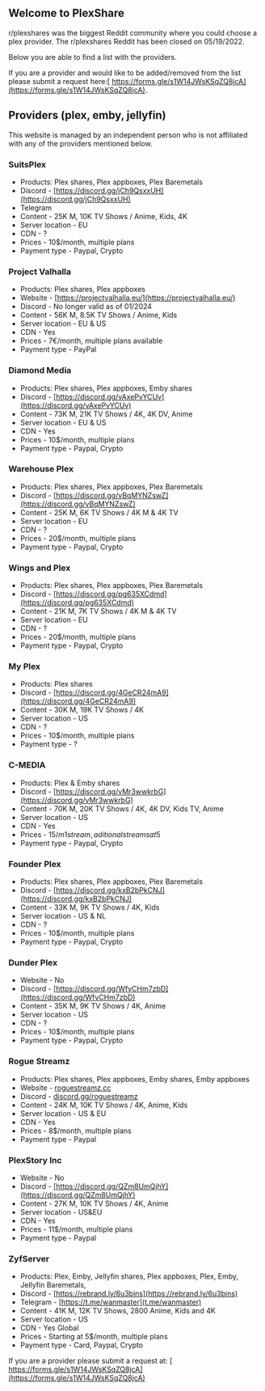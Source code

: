 ## Welcome to PlexShare

r/plexshares was the biggest Reddit community where you could choose a plex provider. The r/plexshares Reddit has been closed on 05/19/2022.

Below you are able to find a list with the providers.

If you are a provider and would like to be added/removed from the list please submit a request here:[ https://forms.gle/s1W14JWsKSqZQ8jcA](https://forms.gle/s1W14JWsKSqZQ8jcA).

## Providers (plex, emby, jellyfin)
This website is managed by an independent person who is not affiliated with any of the providers mentioned below.

### SuitsPlex
- Products: Plex shares, Plex appboxes, Plex Baremetals
- Discord - [https://discord.gg/jCh9QsxxUH](https://discord.gg/jCh9QsxxUH)
- Telegram
- Content - 25K M, 10K TV Shows / Anime, Kids, 4K
- Server location - EU
- CDN - ?
- Prices - 10$/month, multiple plans
- Payment type - Paypal, Crypto

### Project Valhalla
- Products: Plex shares, Plex appboxes
- Website - [https://projectvalhalla.eu/](https://projectvalhalla.eu/)
- Discord - No longer valid as of 01/2024
- Content - 56K M, 8.5K TV Shows / Anime, Kids
- Server location - EU & US
- CDN - Yes
- Prices - 7€/month, multiple plans available
- Payment type - PayPal 

### Diamond Media
- Products: Plex shares, Plex appboxes, Emby shares
- Discord - [https://discord.gg/vAxePvYCUv](https://discord.gg/vAxePvYCUv)
- Content - 73K M, 21K TV Shows / 4K, 4K DV, Anime
- Server location - EU & US
- CDN - Yes
- Prices - 10$/month, multiple plans
- Payment type - Paypal, Crypto

### Warehouse Plex
- Products: Plex shares, Plex appboxes, Plex Baremetals 
- Discord - [https://discord.gg/vBqMYNZswZ](https://discord.gg/vBqMYNZswZ)
- Content - 25K M, 6K TV Shows / 4K M & 4K TV
- Server location - EU
- CDN - ?
- Prices - 20$/month, multiple plans
- Payment type - Paypal, Crypto

### Wings and Plex
- Products: Plex shares, Plex appboxes, Plex Baremetals 
- Discord - [https://discord.gg/pg635XCdmd](https://discord.gg/pg635XCdmd)
- Content - 21K M, 7K TV Shows / 4K M & 4K TV
- Server location - EU
- CDN - ?
- Prices - 20$/month, multiple plans
- Payment type - Paypal, Crypto

### My Plex
- Products: Plex shares
- Discord - [https://discord.gg/4GeCR24mA9](https://discord.gg/4GeCR24mA9)
- Content - 30K M, 19K TV Shows / 4K
- Server location - US 
- CDN - ?
- Prices - 10$/month, multiple plans
- Payment type - ?

### C-MEDIA
- Products: Plex & Emby shares
- Discord - [https://discord.gg/vMr3wwkrbG](https://discord.gg/vMr3wwkrbG)
- Content - 70K M, 20K TV Shows / 4K, 4K DV, Kids TV, Anime
- Server location - US
- CDN - Yes
- Prices - $15/m 1 stream, aditional streams at 5$
- Payment type - Paypal, Crypto

### Founder Plex
- Products: Plex shares, Plex appboxes, Plex Baremetals
- Discord - [https://discord.gg/kxB2bPkCNJ](https://discord.gg/kxB2bPkCNJ)
- Content - 33K M, 9K TV Shows / 4K, Kids
- Server location - US & NL
- CDN - ?
- Prices - 10$/month, multiple plans
- Payment type - Paypal, Crypto

### Dunder Plex
- Website - No
- Discord - [https://discord.gg/WfvCHm7zbD](https://discord.gg/WfvCHm7zbD)
- Content - 35K M, 9K TV Shows / 4K, Anime 
- Server location - US 
- CDN - ?
- Prices - 10$/month, multiple plans
- Payment type - Paypal, Crypto

### Rogue Streamz
- Products: Plex shares, Plex appboxes, Emby shares, Emby appboxes
- Website - [roguestreamz.cc](http://roguestreamz.cc/)
- Discord -  [discord.gg/roguestreamz](https://discord.com/invite/roguestreamz)
- Content - 24K M, 10K TV Shows / 4K, Anime, Kids
- Server location - US & EU
- CDN - Yes
- Prices - 8$/month, multiple plans
- Payment type - Paypal

### PlexStory Inc
- Website - No
- Discord -  [https://discord.gg/QZm8UmQjhY](https://discord.gg/QZm8UmQjhY)
- Content - 27K M, 10K TV Shows / 4K, Anime 
- Server location - US&EU
- CDN - Yes
- Prices - 11$/month, multiple plans
- Payment type - Paypal

### ZyfServer
- Products: Plex, Emby, Jellyfin shares, Plex appboxes, Plex, Emby, Jellyfin Baremetals,
- Discord - [https://rebrand.ly/6u3bins](https://rebrand.ly/6u3bins)
- Telegram - [https://t.me/wanmaster](t.me/wanmaster)
- Content - 41K M, 12K TV Shows, 2800 Anime, Kids and 4K
- Server location - US
- CDN - Yes Global
- Prices - Starting at 5$/month, multiple plans
- Payment type - Card, Paypal, Crypto

If you are a provider please submit a request at: [ https://forms.gle/s1W14JWsKSqZQ8jcA](https://forms.gle/s1W14JWsKSqZQ8jcA)
